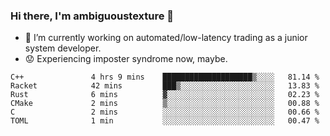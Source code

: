 ### Hi there, I'm ambiguoustexture 👋

<!--
**ambiguoustexture/ambiguoustexture** is a ✨ _special_ ✨ repository because its `README.md` (this file) appears on your GitHub profile.

Here are some ideas to get you started:
-->
- 🔭 I’m currently working on automated/low-latency trading as a junior system developer.
- :worried: Experiencing imposter syndrome now, maybe.

<!--START_SECTION:waka-->

```text
C++               4 hrs 9 mins    ████████████████████▒░░░░   81.14 %
Racket            42 mins         ███▒░░░░░░░░░░░░░░░░░░░░░   13.83 %
Rust              6 mins          ▓░░░░░░░░░░░░░░░░░░░░░░░░   02.23 %
CMake             2 mins          ▒░░░░░░░░░░░░░░░░░░░░░░░░   00.88 %
C                 2 mins          ░░░░░░░░░░░░░░░░░░░░░░░░░   00.66 %
TOML              1 min           ░░░░░░░░░░░░░░░░░░░░░░░░░   00.47 %
```

<!--END_SECTION:waka-->
